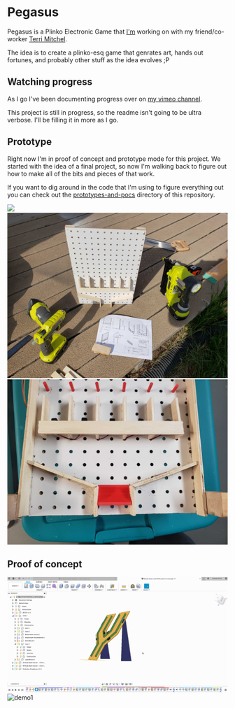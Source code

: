 # Pegasus

Pegasus is a Plinko Electronic Game that [I'm](https://paradowski.com/people/chris-schmitz) working on with my friend/co-worker [Terri Mitchel](https://paradowski.com/people/terri-beth-mitchell).

The idea is to create a plinko-esq game that genrates art, hands out fortunes, and probably other stuff as the idea evolves ;P

## Watching progress

As I go I've been documenting progress over on [my vimeo channel](https://vimeo.com/showcase/5998651).

This project is still in progress, so the readme isn't going to be ultra verbose. I'll be filling it in more as I go.

## Prototype

Right now I'm in proof of concept and prototype mode for this project. We started with the idea of a final project, so now I'm walking back to figure out how to make all of the bits and pieces of that work.

If you want to dig around in the code that I'm using to figure everything out you can check out the [prototypes-and-pocs](https://github.com/chris-schmitz/pegasus/tree/master/prototypes-and-pocs) directory of this repository.

![](prototypes-and-pocs/plinko-prototype/readme_attachments/exploded.gif)
![](prototypes-and-pocs/plinko-prototype/readme_attachments/construction.jpg)
![](prototypes-and-pocs/plinko-prototype/readme_attachments/gates.jpg)

## Proof of concept

![demo2](prototypes-and-pocs/break-beam-and-rfid-poc/readme_attachments/fusion-demo2.gif)
![demo1](prototypes-and-pocs/break-beam-and-rfid-poc/readme_attachments/fusion-demo1.gif)
